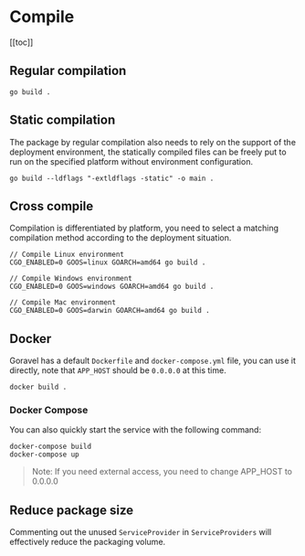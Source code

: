 # Compile

[[toc]]

## Regular compilation

```
go build .
```

## Static compilation

The package by regular compilation also needs to rely on the support of the deployment environment, the statically compiled files can be freely put to run on the specified platform without environment configuration.

```
go build --ldflags "-extldflags -static" -o main .
```

## Cross compile

Compilation is differentiated by platform, you need to select a matching compilation method according to the deployment situation.

```
// Compile Linux environment
CGO_ENABLED=0 GOOS=linux GOARCH=amd64 go build .

// Compile Windows environment
CGO_ENABLED=0 GOOS=windows GOARCH=amd64 go build .

// Compile Mac environment
CGO_ENABLED=0 GOOS=darwin GOARCH=amd64 go build .
```

## Docker

Goravel has a default `Dockerfile` and `docker-compose.yml` file, you can use it directly, note that `APP_HOST` should be `0.0.0.0` at this time.

```
docker build .
```

### Docker Compose

You can also quickly start the service with the following command:

```
docker-compose build
docker-compose up
```

> Note: If you need external access, you need to change APP_HOST to 0.0.0.0

## Reduce package size

Commenting out the unused `ServiceProvider` in `ServiceProviders` will effectively reduce the packaging volume.
